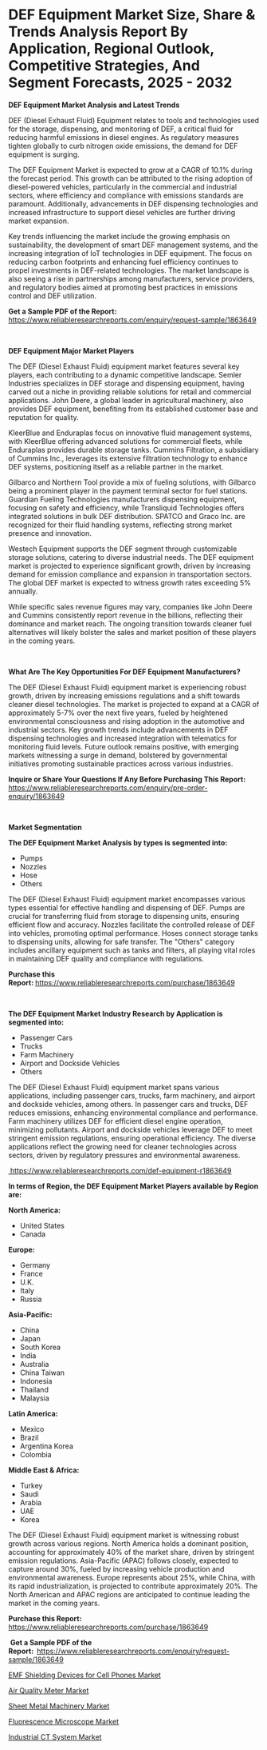 <p><h1>DEF Equipment Market Size, Share & Trends Analysis Report By Application, Regional Outlook, Competitive Strategies, And Segment Forecasts, 2025 - 2032</h1></p><p><strong>DEF Equipment Market Analysis and Latest Trends</strong></p>
<p><p>DEF (Diesel Exhaust Fluid) Equipment relates to tools and technologies used for the storage, dispensing, and monitoring of DEF, a critical fluid for reducing harmful emissions in diesel engines. As regulatory measures tighten globally to curb nitrogen oxide emissions, the demand for DEF equipment is surging. </p><p>The DEF Equipment Market is expected to grow at a CAGR of 10.1% during the forecast period. This growth can be attributed to the rising adoption of diesel-powered vehicles, particularly in the commercial and industrial sectors, where efficiency and compliance with emissions standards are paramount. Additionally, advancements in DEF dispensing technologies and increased infrastructure to support diesel vehicles are further driving market expansion.</p><p>Key trends influencing the market include the growing emphasis on sustainability, the development of smart DEF management systems, and the increasing integration of IoT technologies in DEF equipment. The focus on reducing carbon footprints and enhancing fuel efficiency continues to propel investments in DEF-related technologies. The market landscape is also seeing a rise in partnerships among manufacturers, service providers, and regulatory bodies aimed at promoting best practices in emissions control and DEF utilization.</p></p>
<p><strong>Get a Sample PDF of the Report:&nbsp;</strong> <a href="https://www.reliableresearchreports.com/enquiry/request-sample/1863649?utm_campaign=34&utm_medium=2&utm_source=Github&utm_content=ia&utm_term=19022025&utm_id=def-equipment">https://www.reliableresearchreports.com/enquiry/request-sample/1863649</a></p>
<p>&nbsp;</p>
<p><strong>DEF Equipment Major Market Players</strong></p>
<p><p>The DEF (Diesel Exhaust Fluid) equipment market features several key players, each contributing to a dynamic competitive landscape. Semler Industries specializes in DEF storage and dispensing equipment, having carved out a niche in providing reliable solutions for retail and commercial applications. John Deere, a global leader in agricultural machinery, also provides DEF equipment, benefiting from its established customer base and reputation for quality.</p><p>KleerBlue and Enduraplas focus on innovative fluid management systems, with KleerBlue offering advanced solutions for commercial fleets, while Enduraplas provides durable storage tanks. Cummins Filtration, a subsidiary of Cummins Inc., leverages its extensive filtration technology to enhance DEF systems, positioning itself as a reliable partner in the market.</p><p>Gilbarco and Northern Tool provide a mix of fueling solutions, with Gilbarco being a prominent player in the payment terminal sector for fuel stations. Guardian Fueling Technologies manufacturers dispensing equipment, focusing on safety and efficiency, while Transliquid Technologies offers integrated solutions in bulk DEF distribution. SPATCO and Graco Inc. are recognized for their fluid handling systems, reflecting strong market presence and innovation.</p><p>Westech Equipment supports the DEF segment through customizable storage solutions, catering to diverse industrial needs. The DEF equipment market is projected to experience significant growth, driven by increasing demand for emission compliance and expansion in transportation sectors. The global DEF market is expected to witness growth rates exceeding 5% annually.</p><p>While specific sales revenue figures may vary, companies like John Deere and Cummins consistently report revenue in the billions, reflecting their dominance and market reach. The ongoing transition towards cleaner fuel alternatives will likely bolster the sales and market position of these players in the coming years.</p></p>
<p>&nbsp;</p>
<p><strong>What Are The Key Opportunities For DEF Equipment Manufacturers?</strong></p>
<p><p>The DEF (Diesel Exhaust Fluid) equipment market is experiencing robust growth, driven by increasing emissions regulations and a shift towards cleaner diesel technologies. The market is projected to expand at a CAGR of approximately 5-7% over the next five years, fueled by heightened environmental consciousness and rising adoption in the automotive and industrial sectors. Key growth trends include advancements in DEF dispensing technologies and increased integration with telematics for monitoring fluid levels. Future outlook remains positive, with emerging markets witnessing a surge in demand, bolstered by governmental initiatives promoting sustainable practices across various industries.</p></p>
<p><strong>Inquire or Share Your Questions If Any Before Purchasing This Report:</strong> <a href="https://www.reliableresearchreports.com/enquiry/pre-order-enquiry/1863649?utm_campaign=34&utm_medium=2&utm_source=Github&utm_content=ia&utm_term=19022025&utm_id=def-equipment">https://www.reliableresearchreports.com/enquiry/pre-order-enquiry/1863649</a></p>
<p>&nbsp;</p>
<p><strong>Market Segmentation</strong></p>
<p><strong>The DEF Equipment Market Analysis by types is segmented into:</strong></p>
<p><ul><li>Pumps</li><li>Nozzles</li><li>Hose</li><li>Others</li></ul></p>
<p><p>The DEF (Diesel Exhaust Fluid) equipment market encompasses various types essential for effective handling and dispensing of DEF. Pumps are crucial for transferring fluid from storage to dispensing units, ensuring efficient flow and accuracy. Nozzles facilitate the controlled release of DEF into vehicles, promoting optimal performance. Hoses connect storage tanks to dispensing units, allowing for safe transfer. The "Others" category includes ancillary equipment such as tanks and filters, all playing vital roles in maintaining DEF quality and compliance with regulations.</p></p>
<p><strong>Purchase this Report:&nbsp;</strong><a href="https://www.reliableresearchreports.com/purchase/1863649?utm_campaign=34&utm_medium=2&utm_source=Github&utm_content=ia&utm_term=19022025&utm_id=def-equipment">https://www.reliableresearchreports.com/purchase/1863649</a></p>
<p>&nbsp;</p>
<p><strong>The DEF Equipment Market Industry Research by Application is segmented into:</strong></p>
<p><ul><li>Passenger Cars</li><li>Trucks</li><li>Farm Machinery</li><li>Airport and Dockside Vehicles</li><li>Others</li></ul></p>
<p><p>The DEF (Diesel Exhaust Fluid) equipment market spans various applications, including passenger cars, trucks, farm machinery, and airport and dockside vehicles, among others. In passenger cars and trucks, DEF reduces emissions, enhancing environmental compliance and performance. Farm machinery utilizes DEF for efficient diesel engine operation, minimizing pollutants. Airport and dockside vehicles leverage DEF to meet stringent emission regulations, ensuring operational efficiency. The diverse applications reflect the growing need for cleaner technologies across sectors, driven by regulatory pressures and environmental awareness.</p></p>
<p><a href="https://www.reliableresearchreports.com/def-equipment-r1863649?utm_campaign=34&utm_medium=2&utm_source=Github&utm_content=ia&utm_term=19022025&utm_id=def-equipment">&nbsp;https://www.reliableresearchreports.com/def-equipment-r1863649</a></p>
<p><strong>In terms of Region, the DEF Equipment Market Players available by Region are:</strong></p>
<p>
    <p> <strong> North America: </strong>
        <ul>
            <li>United States</li>
            <li>Canada</li>
        </ul>
        </p> 
    <p> <strong> Europe: </strong>
        <ul>
            <li>Germany</li>
            <li>France</li>
            <li>U.K.</li>
            <li>Italy</li>
            <li>Russia</li>
        </ul>
        </p> 
    <p> <strong> Asia-Pacific: </strong>
        <ul>
            <li>China</li>
            <li>Japan</li>
            <li>South Korea</li>
            <li>India</li>
            <li>Australia</li>
            <li>China Taiwan</li>
            <li>Indonesia</li>
            <li>Thailand</li>
            <li>Malaysia</li>
        </ul>
        </p> 
    <p> <strong> Latin America: </strong>
        <ul>
            <li>Mexico</li>
            <li>Brazil</li>
            <li>Argentina Korea</li>
            <li>Colombia</li>
        </ul>
        </p> 
    <p> <strong> Middle East & Africa: </strong>
        <ul>
            <li>Turkey</li>
            <li>Saudi</li>
            <li>Arabia</li>
            <li>UAE</li>
            <li>Korea</li>
        </ul>
    </p>
    </p>
<p><p>The DEF (Diesel Exhaust Fluid) equipment market is witnessing robust growth across various regions. North America holds a dominant position, accounting for approximately 40% of the market share, driven by stringent emission regulations. Asia-Pacific (APAC) follows closely, expected to capture around 30%, fueled by increasing vehicle production and environmental awareness. Europe represents about 25%, while China, with its rapid industrialization, is projected to contribute approximately 20%. The North American and APAC regions are anticipated to continue leading the market in the coming years.</p></p>
<p><strong>Purchase this Report: </strong><a href="https://www.reliableresearchreports.com/purchase/1863649?utm_campaign=34&utm_medium=2&utm_source=Github&utm_content=ia&utm_term=19022025&utm_id=def-equipment">https://www.reliableresearchreports.com/purchase/1863649</a></p>
<p>&nbsp;<strong>Get a Sample PDF of the Report:&nbsp;&nbsp;</strong><a href="https://www.reliableresearchreports.com/enquiry/request-sample/1863649?utm_campaign=34&utm_medium=2&utm_source=Github&utm_content=ia&utm_term=19022025&utm_id=def-equipment">https://www.reliableresearchreports.com/enquiry/request-sample/1863649</a></p>
<p><strong></strong></p>
<p><p><a href="https://github.com/lateshab69/Market-Research-Report-List-1/blob/main/emf-shielding-devices-for-cell-phones-market.md?utm_campaign=34&utm_medium=2&utm_source=Github&utm_content=ia&utm_term=19022025&utm_id=def-equipment">EMF Shielding Devices for Cell Phones Market</a></p><p><a href="https://github.com/darenph8er/Market-Research-Report-List-1/blob/main/air-quality-meter-market.md?utm_campaign=34&utm_medium=2&utm_source=Github&utm_content=ia&utm_term=19022025&utm_id=def-equipment">Air Quality Meter Market</a></p><p><a href="https://github.com/chongseney974/Market-Research-Report-List-1/blob/main/sheet-metal-machinery-market.md?utm_campaign=34&utm_medium=2&utm_source=Github&utm_content=ia&utm_term=19022025&utm_id=def-equipment">Sheet Metal Machinery Market</a></p><p><a href="https://github.com/nathaliehurles7142/Market-Research-Report-List-1/blob/main/fluorescence-microscope-market.md?utm_campaign=34&utm_medium=2&utm_source=Github&utm_content=ia&utm_term=19022025&utm_id=def-equipment">Fluorescence Microscope Market</a></p><p><a href="https://github.com/rosalinebhakta48/Market-Research-Report-List-1/blob/main/industrial-ct-system-market.md?utm_campaign=34&utm_medium=2&utm_source=Github&utm_content=ia&utm_term=19022025&utm_id=def-equipment">Industrial CT System Market</a></p></p>
